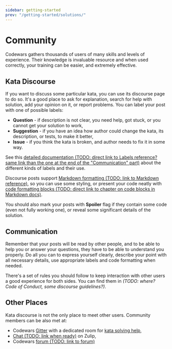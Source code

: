 ```yaml
---
sidebar: getting-started
prev: "/getting-started/solutions/"
---
```


# Community

Codewars gathers thousands of users of many skills and levels of experience. Their knowledge is invaluable resource and when used correctly, your training can be easier, and extremely effective.

## Kata Discourse

If you want to discuss some particular kata, you can use its discourse page to do so. It's a good place to ask for explanation, search for help with solution, add your opinion on it, or report problems. You can label your post with one of possible labels:

- **Question** - if description is not clear, you need help, got stuck, or you cannot get your solution to work,
- **Suggestion** - if you have an idea how author could change the kata, its description, or tests, to make it better,
- **Issue** - if you think the kata is broken, and author needs to fix it in some way.

See this [detailed documentation (TODO: direct link to Labels reference? same link than the one at the end of the "Communication" part)]() about the different kinds of labels and their use.

Discourse posts support [Markdown formatting (TODO: link to Markdown reference)](), so you can use some styling, or present your code neatly with [code formatting blocks (TODO: direct link to chapter on code blocks in Markdown docs)]().

You should also mark your posts with **Spoiler** flag if they contain some code (even not fully working one), or reveal some significant details of the solution.

## Communication

Remember that your posts will be read by other people, and to be able to help you or answer your questions, they have to be able to understand you properly. Do all you can to express yourself clearly, describe your point with all necessary details, use appropriate labels and code formatting when needed.

There's a set of rules you should follow to keep interaction with other users a good experience for both sides. You can find them in _(TODO: where? Code of Conduct, some discourse guidelines?)_.

## Other Places

Kata discourse is not the only place to meet other users. Community members can be also met at:

- Codewars [Gitter](https://gitter.im/Codewars/codewars.com) with a dedicated room for [kata solving help](https://gitter.im/Codewars/codewars.com/kata-solving-help),
- [Chat (TODO: link when ready)]() on Zulip,
- Codewars [forum (TODO: link to forum)]()
